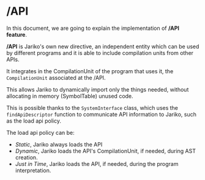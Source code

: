 # /API

In this document, we are going to explain the implementation of **/API feature**.

**/API** is Jariko's own new directive, an independent entity which can be used by different programs and it is able to include compilation units from other APIs.

It integrates in the CompilationUnit of the program that uses it, the `CompilationUnit` associated at the /API.

This allows Jariko to dynamically import only the things needed, without allocating in memory (SymbolTable) unused code.

This is possible thanks to the `SystemInterface` class, which uses the `findApiDescriptor` function to communicate API information to Jariko, such as the load api policy.

The load api policy can be:
- *Static*, Jariko always loads the API
- *Dynamic*, Jariko loads the API's CompilationUnit, if needed, during AST creation.
- *Just in Time*, Jariko loads the API, if needed, during the program interpretation.